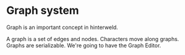 # Graph system

Graph is an important concept in hinterweld.

A graph is a set of edges and nodes.
Characters move along graphs.
Graphs are serializable.
We're going to have the Graph Editor.
